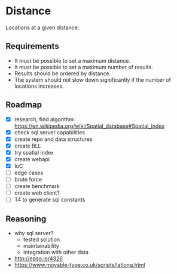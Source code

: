 # Distance

Locations at a given distance.

## Requirements

* It must be possible to set a maximum distance.
* It must be possible to set a maximum number of results.
* Results should be ordered by distance.
* The system should not slow down significantly if the number of locations increases.

## Roadmap

- [x] research, find algorithm: <https://en.wikipedia.org/wiki/Spatial_database#Spatial_index>
- [x] check sql server capabilities
- [x] create repo and data structures
- [x] create BLL
- [x] try spatial index
- [x] create webapi
- [x] IoC
- [ ] edge cases
- [ ] brute force
- [ ] create benchmark
- [ ] create web client?
- [ ] T4 to generate sql constants

## Reasoning

- why sql server?
  - tested solution
  - maintainability
  - integration with other data
- <http://epsg.io/4326>
- <https://www.movable-type.co.uk/scripts/latlong.html>
